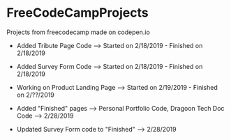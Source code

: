 # FreeCodeCampProjects
Projects from freecodecamp made on codepen.io

* Added Tribute Page Code --> Started on 2/18/2019 - Finished on 2/18/2019

* Added Survey Form Code --> Started on 2/18/2019 - Finished on 2/18/2019

* Working on Product Landing Page --> Started on 2/19/2019 - Finished on 2/??/2019

* Added "Finished" pages --> Personal Portfolio Code, Dragoon Tech Doc Code --> 2/28/2019

* Updated Survey Form code to "Finished" --> 2/28/2019
